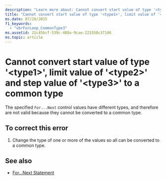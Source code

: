 ```yaml
---
description: "Learn more about: Cannot convert start value of type '<type1>', limit value of '<type2>' and step value of '<type3>' to a common type"
title: "Cannot convert start value of type '<type1>', limit value of '<type2>' and step value of '<type3>' to a common type"
ms.date: 07/20/2015
f1_keywords: 
  - "vbrForLoop_CommonType3"
ms.assetid: 21c45bcf-539c-488a-9cae-221558c37146
ms.topic: article
---
```

# Cannot convert start value of type '\<type1>', limit value of '\<type2>' and step value of '\<type3>' to a common type

The specified `For...Next` control values have different types, and therefore are not valid because they cannot be converted to a common type.  
  
## To correct this error  
  
1. Change the type of one or more of the values so all can be converted to a common type.  
  
## See also

- [For...Next Statement](../language-reference/statements/for-next-statement.md)
